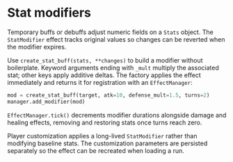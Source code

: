 # Stat modifiers

Temporary buffs or debuffs adjust numeric fields on a `Stats` object.  The
`StatModifier` effect tracks original values so changes can be reverted when the
modifier expires.

Use `create_stat_buff(stats, **changes)` to build a modifier without boilerplate.
Keyword arguments ending with `_mult` multiply the associated stat; other keys
apply additive deltas.  The factory applies the effect immediately and returns
it for registration with an `EffectManager`:

```python
mod = create_stat_buff(target, atk=10, defense_mult=1.5, turns=2)
manager.add_modifier(mod)
```

`EffectManager.tick()` decrements modifier durations alongside damage and
healing effects, removing and restoring stats once turns reach zero.

Player customization applies a long-lived `StatModifier` rather than modifying
baseline stats. The customization parameters are persisted separately so the
effect can be recreated when loading a run.
